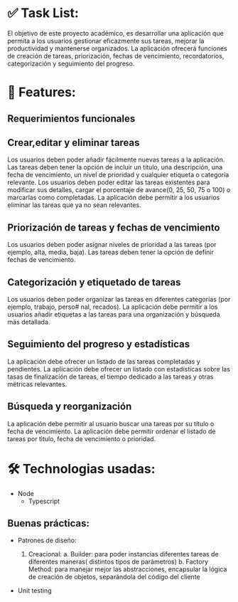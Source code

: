 # ✅ Task List:
El objetivo de este proyecto académico, es desarrollar una aplicación que permita a los usuarios gestionar eficazmente sus tareas, mejorar la productividad y mantenerse organizados. La aplicación ofrecerá funciones de creación de tareas, priorización, fechas de vencimiento, recordatorios, categorización y seguimiento del progreso.

# 🚀 Features:

## Requerimientos funcionales

## Crear,editar y eliminar tareas     
Los usuarios deben poder añadir fácilmente nuevas tareas a la aplicación.
Las tareas deben tener la opción de incluir un título, una descripción, una fecha de vencimiento, un nivel de prioridad y cualquier etiqueta o categoría relevante.
Los usuarios deben poder editar las tareas existentes para modificar sus detalles, cargar el porcentaje de avance(0, 25, 50, 75 o 100) o marcarlas como completadas.
La aplicación debe permitir a los usuarios eliminar las tareas que ya no sean relevantes.

## Priorización de tareas y fechas de vencimiento
Los usuarios deben poder asignar niveles de prioridad a las tareas (por ejemplo, alta, media, baja).
Las tareas deben tener la opción de definir fechas de vencimiento.

## Categorización y etiquetado de tareas
Los usuarios deben poder organizar las tareas en diferentes categorías (por ejemplo, trabajo, perso# nal, recados).
La aplicación debe permitir a los usuarios añadir etiquetas a las tareas para una organización y búsqueda más detallada.

## Seguimiento del progreso y estadísticas
La aplicación debe ofrecer un listado de las tareas completadas y pendientes.
La aplicación debe ofrecer un listado con estadísticas sobre las tasas de finalización de tareas, el tiempo dedicado a las tareas y otras métricas relevantes.

## Búsqueda y reorganización
La aplicación debe permitir al usuario buscar una tareas por su título o fecha de vencimiento.
La aplicación debe permitir ordenar el listado de tareas por tìtulo, fecha de vencimiento o prioridad.

# 🛠️ Technologias usadas:

* Node
    * Typescript

## Buenas prácticas:
* Patrones de diseño: 
    1. Creacional:
     a. Builder: para poder instancias diferentes tareas de diferentes maneras( distintos tipos de parámetros)
     b. Factory Method: para manejar mejor las abstracciones, encapsular la lógica de creación de objetos, separándola del código del cliente

* Unit testing